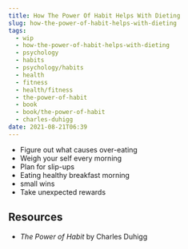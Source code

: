 ```yaml
---
title: How The Power Of Habit Helps With Dieting
slug: how-the-power-of-habit-helps-with-dieting
tags:
  - wip
  - how-the-power-of-habit-helps-with-dieting
  - psychology
  - habits
  - psychology/habits
  - health
  - fitness
  - health/fitness
  - the-power-of-habit
  - book
  - book/the-power-of-habit
  - charles-duhigg
date: 2021-08-21T06:39
---
```



- Figure out what causes over-eating
- Weigh your self every morning
- Plan for slip-ups
- Eating healthy breakfast morning
- small wins
- Take unexpected rewards

## Resources

- _The Power of Habit_ by Charles Duhigg


